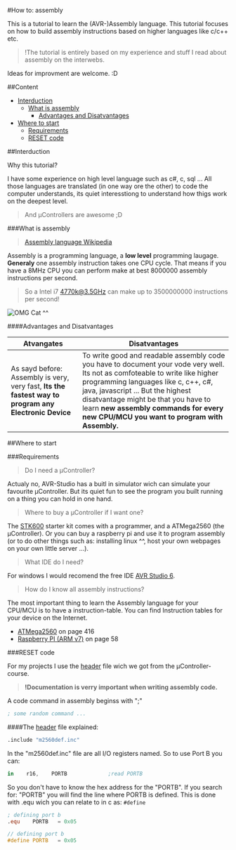 #How to: assembly

This is a tutorial to learn the (AVR-)Assembly language. This tutorial focuses on how to build assembly 
instructions based on higher languages like c/c++ etc. 

> !The tutorial is entirely based on my experience and stuff I read about assembly on the interwebs.

Ideas for improvment are welcome. :D

##Content
* [Interduction](#Interduction)
  * [What is assembly](#What-is-assembly)
    * [Advantages and Disatvantages](#Advantages-and-Disatvantages)
* [Where to start](#Where-to-start)
  * [Requirements](#Requirements)
  * [RESET code](#RESET-code)

##Interduction

Why this tutorial?

I have some experience on high level language such as c#, c, sql ...
All those languages are translated (in one way ore the other) to code the computer understands,
its quiet interesstiong to understand how thigs work on the deepest level.

> And µControllers are awesome ;D

###What is assembly

> [Assembly language Wikipedia](http://en.wikipedia.org/wiki/Assembly_language)

Assembly is a programming language, a **low level** programming laugage.
**Generaly** one assembly instruction takes one CPU cycle. That means if you have a 8MHz CPU you can perform 
make at best 8000000 assembly instructions per second.

> So a Intel i7 4770k@3.5GHz can make up to 3500000000 instructions per second!

![OMG Cat ^^](http://img.wonkette.com/wp-content/uploads/2013/10/OMG-cat.jpg)

####Advantages and Disatvantages

Atvangates | Disatvantages
--- | ---
As sayd before: Assembly is very, very fast, **Its the fastest way to program any Electronic Device** | To write good and readable assembly code you have to document your vode very well. Its not as comfoteable to write like higher programming languages like c, c++, c#, java, javascript ... But the highest disatvantage might be that you have to learn **new assembly commands for every new CPU/MCU you want to program with Assembly.**

##Where to start

###Requirements

> Do I need a µController?

Actualy no, AVR-Studio has a buitl in simulator wich can simulate your favourite µController.
But its quiet fun to see the program you built running on a thing you can hold in one hand.

> Where to buy a µController if I want one?

The [STK600](http://www.atmel.com/tools/stk600.aspx) starter kit comes with a programmer, and a ATMega2560 (the µController).
Or you can buy a raspberry pi and use it to program assembly (or to do other things such as: installing linux ^^, 
host your own webpages on your own little server ...).

> What IDE do I need?

For windows I would recomend the free IDE [AVR Studio 6](http://www.atmel.ch/microsite/atmel_studio6/).

> How do I know all assembly instructions?

The most important thing to learn the Assembly language for your CPU/MCU is to have a instruction-table. 
You can find Instruction tables for your device on the Internet. 

* [ATMega2560](http://www.atmel.ch/Images/doc2549.pdf) on page 416
* [Raspberry PI (ARM v7)](http://infocenter.arm.com/help/topic/com.arm.doc.ddi0301h/DDI0301H_arm1176jzfs_r0p7_trm.pdf) on page 58

###RESET code

For my projects I use the [header](https://github.com/randombenj/uController/blob/master/AVR_Header.asm) file wich we got from the µController-course.

> **!Documentation is verry important when writing assembly code.**

A code command in assembly beginss with ";"

```nasm
; some random command ...
```

####The [header](https://github.com/randombenj/uController/blob/master/AVR_Header.asm) file explained:

```nasm
.include "m2560def.inc"
```
In the "m2560def.inc" file are all I/O registers named. So to use Port B you can:
```nasm
in    r16,    PORTB             ;read PORTB
```
So you don't have to know the hex address for the "PORTB". If you search for: "PORTB" you will find the line where
PORTB is defined. This is done with .equ wich you can relate to in c as: `#define`
```nasm
; defining port b
.equ	PORTB	= 0x05
```
```c
// defining port b
#define PORTB	= 0x05
```



